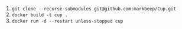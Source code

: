 1. `git clone --recurse-submodules git@github.com:markbeep/Cup.git`
2. `docker build -t cup .`
3. `docker run -d --restart unless-stopped cup`
